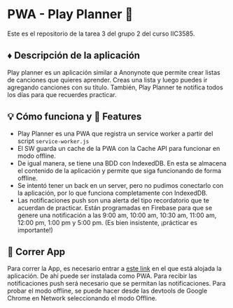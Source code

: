 # PWA - Play Planner 🎵
Este es el repositorio de la tarea 3 del grupo 2 del curso IIC3585.

## ♦ Descripción de la aplicación
Play planner es un aplicación similar a Anonynote que permite crear listas de canciones que quieres aprender. Creas una lista y luego puedes ir agregando canciones con su título. También, Play Planner te notifica todos los días para que recuerdes practicar.

## 💡 Cómo funciona y 📑 Features
- Play Planner es una PWA que registra un service worker a partir del script `service-worker.js`
- El SW guarda un cache de la PWA con la Cache API para funcionar en modo offline.
- De igual manera, se tiene una BDD con IndexedDB. En esta se almacena el contenido de la aplicación y permite que siga funcionando de forma offline.
- Se intentó tener un back en un server, pero no pudimos conectarlo con la aplicación, por lo que funciona completamente con IndexedDB.
- Las notificaciones push son una alerta del tipo recordatorio que te acuerdan de practicar. Están programadas en Firebase para que se genere una notificación a las 9:00 am, 10:00 am, 10:30 am, 11:00 am, 12:00 pm, 1:00 pm y 5:00 pm. (Es bien insistente, ¡prácticar es importante!)

## 🚀 Correr App
Para correr la App, es necesario entrar a [este link](https://iic3585-2024.github.io/pwa-group-02/) en el que está alojada la aplicación. De ahí puede ser instalada como PWA. Para recibir las notificaciones push será necesario que se permitan las notificaciones. Para probar el modo offline, se puede hacer desde las devtools de Google Chrome en Network seleccionando el modo Offline.